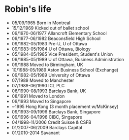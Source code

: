 Robin's life
===============

- 05/09/1965 Born in Montreal
- 15/12/1969 Kicked out of ballet school
- 09/1970-06/1977 Allancroft Elementary School
- 09/1977-06/1982 Beaconsfield High School
- 09/1982-05/1983 Pre-U, U of Ottawa
- 09/1983-05/1984 U of Ottawa, Biology
- 05/1984-05/1985 Vice President, Student's Union
- 09/1985-05/1989 U of Ottawa, Business Administration
- 09/1988 Moved to Birmingham, UK
- 10/1988-05/1989 Aston Business School (Exchange)
- 09/1982-05/1989 University of Ottawa
- 07/1989 Moved to Manchester
- 07/1989-06/1990 ICL PLC
- 06/1990-08/1993 Barclays Bank, UK
- 08/1991 Moved to London
- 09/1993 Moved to Singapore
- ~1995 Hong Kong (3 month placement w/McKinsey)
- 09/1993-09/1996 Barclays Bank, Singapore
- 09/1996-04/1998 CIBC, Singapore
- 04/1998-11/2006 Credit Suisse & CSFB
- 01/2007-06/2009 Barclays Capital
- 01/2010-2014 Savanant

